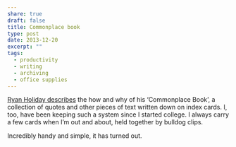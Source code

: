 ```yaml
---
share: true
draft: false
title: Commonplace book
type: post
date: 2013-12-20
excerpt: ""
tags:
  - productivity
  - writing
  - archiving
  - office supplies
---
```


[Ryan Holiday describes](http://thoughtcatalog.com/ryan-holiday/2013/08/how-and-why-to-keep-a-commonplace-book/) the how and why of his ‘Commonplace Book’, a collection of quotes and other pieces of text written down on index cards. I, too, have been keeping such a system since I started college. I always carry a few cards when I’m out and about, held together by bulldog clips.

Incredibly handy and simple, it has turned out.